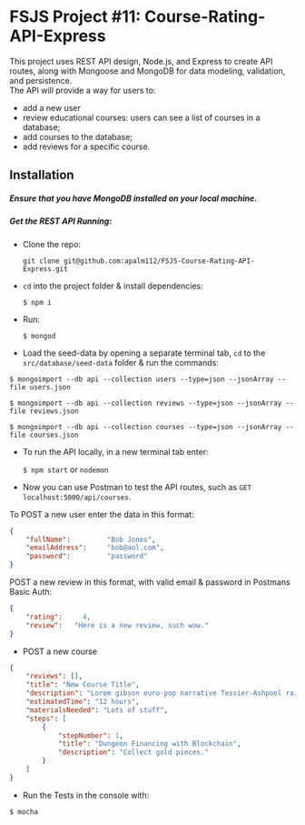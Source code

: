 # FSJS Project #11: Course-Rating-API-Express
This project uses REST API design, Node.js, and Express to create API routes, along with Mongoose and MongoDB for data modeling, validation, and persistence.  
The API will provide a way for users to:
* add a new user
* review educational courses: users can see a list of courses in a database;
* add courses to the database;
* add reviews for a specific course.


## Installation

##### Ensure that you have MongoDB installed on your local machine.

##### Get the REST API Running:

* Clone the repo:

	`git clone git@github.com:apalm112/FSJS-Course-Rating-API-Express.git`

* `cd` into the project folder & install dependencies:

	`$ npm i`

* Run:

	`$ mongod`

* Load the seed-data by opening a separate terminal tab, `cd` to the `src/database/seed-data` folder & run the commands:

```
$ mongoimport --db api --collection users --type=json --jsonArray --file users.json

$ mongoimport --db api --collection reviews --type=json --jsonArray --file reviews.json

$ mongoimport --db api --collection courses --type=json --jsonArray --file courses.json
```

* To run the API locally, in a new terminal tab enter:

	`$ npm start` or `nodemon`

* Now you can use Postman to test the API routes, such as `GET localhost:5000/api/courses`.

To POST a new user enter the data in this format:

```JSON
{
	"fullName": 	    "Bob Jones",
	"emailAddress":     "bob@aol.com",
	"password": 	    "password"
}
```

POST a new review in this format, with valid email & password in Postmans Basic Auth:

```json
{
	"rating":     4,
	"review":   "Here is a new review, such wow."
}
```

* POST a new course

```json
{
    "reviews": [],
    "title": "New Course Title",
    "description": "Lorem gibson euro-pop narrative Tessier-Ashpool rain realism human RAF assassin carbon sign shanty town sub-orbital ICE Tokyo.",
    "estimatedTime": "12 hours",
    "materialsNeeded": "Lots of stuff",
    "steps": [
        {
            "stepNumber": 1,
            "title": "Dungeon Financing with Blockchain",
            "description": "Collect gold pieces."
        }
    ]
}
```

* Run the Tests in the console with:

`$ mocha`

